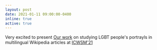 ```yaml
---
layout: post
date: 2021-01-11 09:00:00-0400
inline: true
active: true
---
```

Very excited to present [Our work](https://arxiv.org/pdf/2010.10820.pdf) on studying LGBT people's portrayls in multilingual Wikipedia articles at [ICWSM'21](https://www.icwsm.org/2021/index.html)